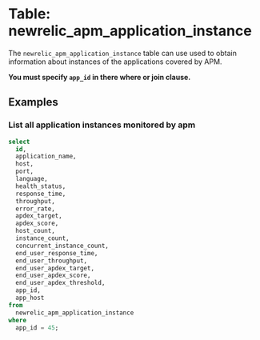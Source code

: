 # Table: newrelic_apm_application_instance

The `newrelic_apm_application_instance` table can use used to obtain information about instances of the applications covered by APM.

**You must specify `app_id` in there where or join clause.**

## Examples

### List all application instances monitored by apm

```sql
select
  id,
  application_name,
  host,
  port,
  language,
  health_status,
  response_time,
  throughput,
  error_rate,
  apdex_target,
  apdex_score,
  host_count,
  instance_count,
  concurrent_instance_count,
  end_user_response_time,
  end_user_throughput,
  end_user_apdex_target,
  end_user_apdex_score,
  end_user_apdex_threshold,
  app_id,
  app_host
from
  newrelic_apm_application_instance
where
  app_id = 45;
```
